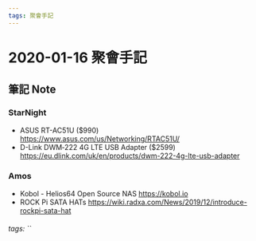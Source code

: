 ```yaml
---
tags: 聚會手記
---
```


2020-01-16 聚會手記
===

筆記 Note
---

### StarNight
- ASUS RT-AC51U ($990)
https://www.asus.com/us/Networking/RTAC51U/
- D-Link DWM‑222 4G LTE USB Adapter ($2599)
https://eu.dlink.com/uk/en/products/dwm-222-4g-lte-usb-adapter


###  Amos
- Kobol - Helios64 Open Source NAS
https://kobol.io
- ROCK Pi SATA HATs
https://wiki.radxa.com/News/2019/12/introduce-rockpi-sata-hat

###### tags: ``